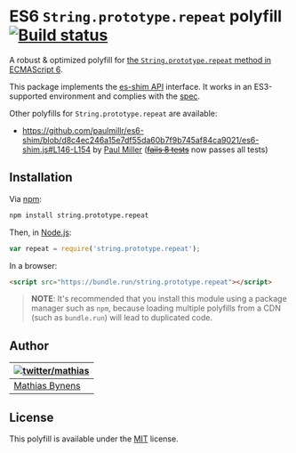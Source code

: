 # ES6 `String.prototype.repeat` polyfill [![Build status](https://travis-ci.org/mathiasbynens/String.prototype.repeat.svg?branch=master)](https://travis-ci.org/mathiasbynens/String.prototype.repeat)

A robust & optimized polyfill for [the `String.prototype.repeat` method in ECMAScript 6](http://ecma-international.org/ecma-262/6.0/#sec-string.prototype.repeat).

This package implements the [es-shim API](https://github.com/es-shims/api) interface. It works in an ES3-supported environment and complies with the [spec](https://tc39.es/ecma262/#sec-string.prototype.repeat).

Other polyfills for `String.prototype.repeat` are available:

* <https://github.com/paulmillr/es6-shim/blob/d8c4ec246a15e7df55da60b7f9b745af84ca9021/es6-shim.js#L146-L154> by [Paul Miller](http://paulmillr.com/) (~~[fails 8 tests](https://github.com/paulmillr/es6-shim/issues/164)~~ now passes all tests)

## Installation

Via [npm](https://www.npmjs.com/):

```bash
npm install string.prototype.repeat
```

Then, in [Node.js](https://nodejs.org/):

```js
var repeat = require('string.prototype.repeat');
```

In a browser:

```html
<script src="https://bundle.run/string.prototype.repeat"></script>
```

> **NOTE**: It's recommended that you install this module using a package manager
> such as `npm`, because loading multiple polyfills from a CDN (such as `bundle.run`)
> will lead to duplicated code.

## Author

| [![twitter/mathias](https://gravatar.com/avatar/24e08a9ea84deb17ae121074d0f17125?s=70)](https://twitter.com/mathias "Follow @mathias on Twitter") |
|---|
| [Mathias Bynens](https://mathiasbynens.be/) |

## License

This polyfill is available under the [MIT](https://mths.be/mit) license.
